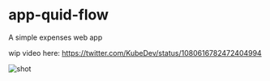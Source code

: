 # app-quid-flow
A simple expenses web app

wip video here: https://twitter.com/KubeDev/status/1080616782472404994

![shot](./docs/current.gif?raw=true "current wip")
